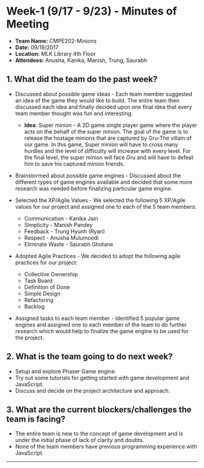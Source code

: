 # Week-1 (9/17 - 9/23) - Minutes of Meeting

* **Team Name:** CMPE202-Minions
* **Date:** 09/19/2017
* **Location:** MLK Library 4th Floor
* **Attendees:** Anusha, Kanika, Manish, Trung, Saurabh

## 1.  What did the team do the past week?
* Discussed about possible game ideas - Each team member suggested an idea of the game they would like to build. The entire team then discussed each idea and finally decided upon one final idea that every team member thought was fun and interesting.

     * **Idea**: Super minion - A 2D game single player game where the player acts on the behalf of the super minion. The goal of the game is to release the hostage minions that are captured by Gru-The villain of our game. In this game, Super minion will have to cross many hurdles and the level of difficulty will increase with every level. For the final level, the super minion will face Gru and will have to defeat him to save his captured minion friends.   

* Brainstormed about possible game engines - Discussed about the different types of game engines available and decided that some more research was needed before finalizing particular game engine.

* Selected the XP/Agile Values - We selected the following 5 XP/Agile values for our project and assigned one to each of the 5 team members:
     * Communication - Kanika Jain
     * Simplicity - Manish Pandey
     * Feedback - Trung Hyunh (Ryan)
     * Respect - Anusha Mulumoodi
     * Eliminate Waste - Saurabh Ghotane

* Adopted Agile Practices - We decided to adopt the following agile practices for our project:
     * Collective Ownership
     * Task Board
     * Definition of Done
     * Simple Design
     * Refactoring
     * Backlog

* Assigned tasks to each team member - Identified 5 popular game engines and assigned one to each member of the team to do further research which would help to finalize the game engine to be used for the project.

## 2.  What is the team going to do next week?
* Setup and explore Phaser Game engine.
* Try out some tutorials for getting started with game development and JavaScript.
* Discuss and decide on the project architecture and approach.

## 3.  What are the current blockers/challenges the team is facing?
* The entire team is new to the concept of game development and is under the initial phase of lack of clarity and doubts. 
* None of the team members have previous programming experience with JavaScript.

***

